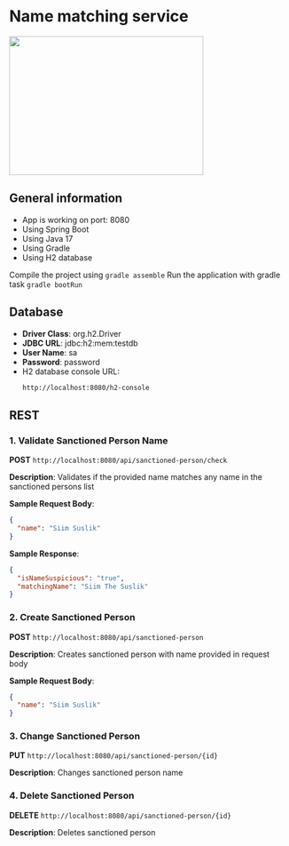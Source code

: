 # Name matching service

<img src="https://www.nicepng.com/png/full/31-314820_logo-spring-spring-framework-logo-svg.png" width="350" height="250" />

## General information

- App is working on port: 8080
- Using Spring Boot
- Using Java 17
- Using Gradle
- Using H2 database

Compile the project using `gradle assemble`
Run the application with gradle task `gradle bootRun`

## Database

- **Driver Class**: org.h2.Driver
- **JDBC URL**: jdbc:h2:mem:testdb
- **User Name**: sa
- **Password**: password
- H2 database console URL:
  ```sh 
  http://localhost:8080/h2-console
  ```

## REST

### 1. Validate Sanctioned Person Name
**POST** `http://localhost:8080/api/sanctioned-person/check`

**Description**: Validates if the provided name matches any name in the sanctioned persons list

**Sample Request Body**:
```json
{
  "name": "Siim Suslik"
}
```
**Sample Response**:
```json
{
  "isNameSuspicious": "true",
  "matchingName": "Siim The Suslik"
}
```

### 2. Create Sanctioned Person
**POST** `http://localhost:8080/api/sanctioned-person`

**Description**: Creates sanctioned person with name provided in request body

**Sample Request Body**:
```json
{
  "name": "Siim Suslik"
}
```

### 3. Change Sanctioned Person
**PUT** `http://localhost:8080/api/sanctioned-person/{id}`

**Description**: Changes sanctioned person name

### 4. Delete Sanctioned Person
**DELETE** `http://localhost:8080/api/sanctioned-person/{id}`

**Description**: Deletes sanctioned person


